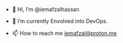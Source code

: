 - 👋 Hi, I’m @iemafzalhassan
<!---
- 👀 I’m interested in DevOps 
--->
- 🌱 I’m currently Envolved into DevOps. 
<!---
- 💞️ I’m looking to collaborate on ... 
--->
- 📫 How to reach me iemafzal@proton.me

<!---
iemafzalhassan/iemafzalhassan is a ✨ special ✨ repository because its `README.md` (this file) appears on your GitHub profile.
You can click the Preview link to take a look at your changes.
--->
